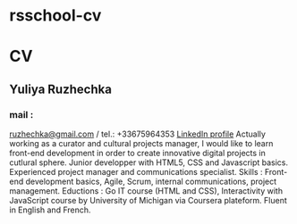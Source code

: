 # rsschool-cv
# **CV**
## **Yuliya Ruzhechka**
### mail : 
ruzhechka@gmail.com / tel.: +33675964353 
[LinkedIn profile](https://www.linkedin.com/in/ruzhechka/)
Actually working as a curator and cultural projects manager, I would like to learn front-end development in order to create innovative digital projects in cutlural sphere.
Junior developper with HTML5, CSS and Javascript basics. Experienced project manager and communications specialist.
Skills : Front-end development basics, Agile, Scrum, internal communications, project management. 
Eductions : Go IT course (HTML and CSS), Interactivity with JavaScript course by University of Michigan via Coursera plateform.
Fluent in English and French.

